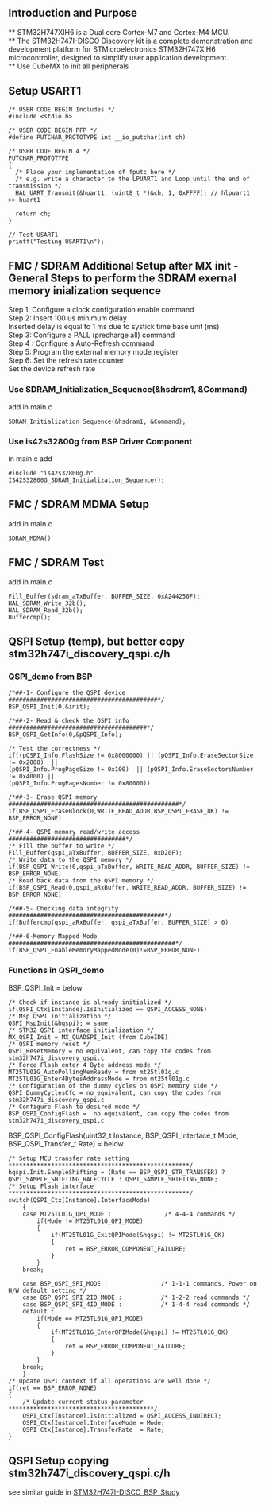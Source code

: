 ## Introduction and Purpose

** STM32H747XIH6 is a Dual core Cortex-M7 and Cortex-M4 MCU.  
** The STM32H747I-DISCO Discovery kit is a complete demonstration and development platform for STMicroelectronics STM32H747XIH6 microcontroller, designed to simplify user application development.   
** Use CubeMX to init all peripherals  

## Setup USART1 

	/* USER CODE BEGIN Includes */
	#include <stdio.h>
	
	/* USER CODE BEGIN PFP */
	#define PUTCHAR_PROTOTYPE int __io_putchar(int ch)

	/* USER CODE BEGIN 4 */
	PUTCHAR_PROTOTYPE
	{
	  /* Place your implementation of fputc here */
	  /* e.g. write a character to the LPUART1 and Loop until the end of transmission */
	  HAL_UART_Transmit(&huart1, (uint8_t *)&ch, 1, 0xFFFF); // hlpuart1 >> huart1

	  return ch;
	}
	
	// Test USART1
	printf("Testing USART1\n");

## FMC / SDRAM Additional Setup after MX init - General Steps to perform the SDRAM exernal memory inialization sequence  

Step 1: Configure a clock configuration enable command   
Step 2: Insert 100 us minimum delay   
	Inserted delay is equal to 1 ms due to systick time base unit (ms)   
Step 3: Configure a PALL (precharge all) command    
Step 4 : Configure a Auto-Refresh command   
Step 5: Program the external memory mode register   
Step 6: Set the refresh rate counter    
	Set the device refresh rate    

### Use SDRAM_Initialization_Sequence(&hsdram1, &Command)  

add in main.c  

	SDRAM_Initialization_Sequence(&hsdram1, &Command);  

	
### Use is42s32800g from BSP Driver Component

in main.c add   

	#include "is42s32800g.h"   
	IS42S32800G_SDRAM_Initialization_Sequence();  

## FMC / SDRAM MDMA Setup  

add in main.c  

	SDRAM_MDMA()

## FMC / SDRAM Test 

add in main.c   

	Fill_Buffer(sdram_aTxBuffer, BUFFER_SIZE, 0xA244250F);  
	HAL_SDRAM_Write_32b();   
	HAL_SDRAM_Read_32b();   
	Buffercmp();  


## QSPI Setup (temp), but better copy stm32h747i_discovery_qspi.c/h  

### QSPI_demo from BSP

	/*##-1- Configure the QSPI device ##########################################*/
	BSP_QSPI_Init(0,&init);

	/*##-2- Read & check the QSPI info #######################################*/
	BSP_QSPI_GetInfo(0,&pQSPI_Info);

	/* Test the correctness */
	if((pQSPI_Info.FlashSize != 0x8000000) || (pQSPI_Info.EraseSectorSize != 0x2000)  ||
	(pQSPI_Info.ProgPageSize != 0x100)  || (pQSPI_Info.EraseSectorsNumber != 0x4000) ||
	(pQSPI_Info.ProgPagesNumber != 0x80000))

	/*##-3- Erase QSPI memory ################################################*/
	if(BSP_QSPI_EraseBlock(0,WRITE_READ_ADDR,BSP_QSPI_ERASE_8K) != BSP_ERROR_NONE)

	/*##-4- QSPI memory read/write access  #################################*/
	/* Fill the buffer to write */
	Fill_Buffer(qspi_aTxBuffer, BUFFER_SIZE, 0xD20F);
	/* Write data to the QSPI memory */
	if(BSP_QSPI_Write(0,qspi_aTxBuffer, WRITE_READ_ADDR, BUFFER_SIZE) != BSP_ERROR_NONE)
	/* Read back data from the QSPI memory */
	if(BSP_QSPI_Read(0,qspi_aRxBuffer, WRITE_READ_ADDR, BUFFER_SIZE) != BSP_ERROR_NONE)

	/*##-5- Checking data integrity ############################################*/
	if(Buffercmp(qspi_aRxBuffer, qspi_aTxBuffer, BUFFER_SIZE) > 0)

	/*##-6-Memory Mapped Mode ###############################################*/
	if(BSP_QSPI_EnableMemoryMappedMode(0)!=BSP_ERROR_NONE)			


### Functions in QSPI_demo  

BSP_QSPI_Init = below   

    /* Check if instance is already initialized */  
    if(QSPI_Ctx[Instance].IsInitialized == QSPI_ACCESS_NONE)  
	/* Msp QSPI initialization */
	QSPI_MspInit(&hqspi); = same 
	/* STM32 QSPI interface initialization */   
	MX_QSPI_Init = MX_QUADSPI_Init (from CubeIDE)       
	/* QSPI memory reset */   
	QSPI_ResetMemory = no equivalent, can copy the codes from stm32h747i_discovery_qspi.c         
	/* Force Flash enter 4 Byte address mode */   
	MT25TL01G_AutoPollingMemReady = from mt25tl01g.c   
	MT25TL01G_Enter4BytesAddressMode = from mt25tl01g.c   
	/* Configuration of the dummy cycles on QSPI memory side */   
	QSPI_DummyCyclesCfg = no equivalent, can copy the codes from stm32h747i_discovery_qspi.c  
	/* Configure Flash to desired mode */   
	BSP_QSPI_ConfigFlash =  no equivalent, can copy the codes from stm32h747i_discovery_qspi.c 


BSP_QSPI_ConfigFlash(uint32_t Instance, BSP_QSPI_Interface_t Mode, BSP_QSPI_Transfer_t Rate) = below   

	/* Setup MCU transfer rate setting ***************************************************/
	hqspi.Init.SampleShifting = (Rate == BSP_QSPI_STR_TRANSFER) ? QSPI_SAMPLE_SHIFTING_HALFCYCLE : QSPI_SAMPLE_SHIFTING_NONE;
	/* Setup Flash interface ***************************************************/
	switch(QSPI_Ctx[Instance].InterfaceMode)   
		{
		case MT25TL01G_QPI_MODE :               /* 4-4-4 commands */
			if(Mode != MT25TL01G_QPI_MODE)
			{
				if(MT25TL01G_ExitQPIMode(&hqspi) != MT25TL01G_OK)
				{
					ret = BSP_ERROR_COMPONENT_FAILURE;
				}
			}
		break;

		case BSP_QSPI_SPI_MODE :               /* 1-1-1 commands, Power on H/W default setting */
		case BSP_QSPI_SPI_2IO_MODE :           /* 1-2-2 read commands */
		case BSP_QSPI_SPI_4IO_MODE :           /* 1-4-4 read commands */
		default :
			if(Mode == MT25TL01G_QPI_MODE)
			{
				if(MT25TL01G_EnterQPIMode(&hqspi) != MT25TL01G_OK)
				{
					ret = BSP_ERROR_COMPONENT_FAILURE;
				}
			}
		break;
		}
	/* Update QSPI context if all operations are well done */
	if(ret == BSP_ERROR_NONE) 
	{
		/* Update current status parameter *****************************************/
		QSPI_Ctx[Instance].IsInitialized = QSPI_ACCESS_INDIRECT;
		QSPI_Ctx[Instance].InterfaceMode = Mode;
		QSPI_Ctx[Instance].TransferRate  = Rate;
	}


## QSPI Setup copying stm32h747i_discovery_qspi.c/h  

see similar guide in [STM32H747I-DISCO_BSP_Study](https://github.com/VictorTagayun/STM32H747I-DISCO_BSP_Study#test-qspi) 



